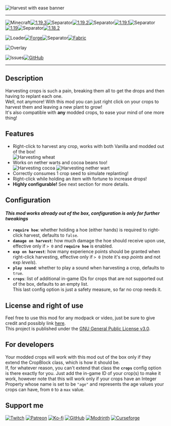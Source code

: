 ![Harvest with ease banner](https://raw.githubusercontent.com/Nyphet/mod-fancy-assets/main/harvest-with-ease/banner.gif)

---
![Minecraft](https://raw.githubusercontent.com/Nyphet/mod-fancy-assets/main/minecraft/minecraft.svg)[![1.19.3](https://raw.githubusercontent.com/Nyphet/mod-fancy-assets/main/minecraft/1-19-3.svg)](https://modrinth.com/mod/harvest-with-ease/versions?g=1.19.3)![Separator](https://raw.githubusercontent.com/Nyphet/mod-fancy-assets/main/separator.svg)[![1.19.2](https://raw.githubusercontent.com/Nyphet/mod-fancy-assets/main/minecraft/1-19-2.svg)](https://modrinth.com/mod/harvest-with-ease/versions?g=1.19.2)![Separator](https://raw.githubusercontent.com/Nyphet/mod-fancy-assets/main/separator.svg)[![1.19.1](https://raw.githubusercontent.com/Nyphet/mod-fancy-assets/main/minecraft/1-19-1.svg)](https://modrinth.com/mod/harvest-with-ease/versions?g=1.19.1)![Separator](https://raw.githubusercontent.com/Nyphet/mod-fancy-assets/main/separator.svg)[![1.19](https://raw.githubusercontent.com/Nyphet/mod-fancy-assets/main/minecraft/1-19.svg)](https://modrinth.com/mod/harvest-with-ease/versions?g=1.19)![Separator](https://raw.githubusercontent.com/Nyphet/mod-fancy-assets/main/separator.svg)[![1.18.2](https://raw.githubusercontent.com/Nyphet/mod-fancy-assets/main/minecraft/1-18-2.svg)](https://modrinth.com/mod/harvest-with-ease/versions?g=1.18.2)

![Loader](https://raw.githubusercontent.com/Nyphet/mod-fancy-assets/main/loader/loader.svg)[![Forge](https://raw.githubusercontent.com/Nyphet/mod-fancy-assets/main/loader/forge.svg)](https://modrinth.com/mod/harvest-with-ease/versions?l=forge)![Separator](https://raw.githubusercontent.com/Nyphet/mod-fancy-assets/main/separator.svg)[![Fabric](https://raw.githubusercontent.com/Nyphet/mod-fancy-assets/main/loader/fabric.svg)](https://modrinth.com/mod/harvest-with-ease/versions?l=fabric)

![Overlay](https://raw.githubusercontent.com/Nyphet/mod-fancy-assets/main/side/client-server.svg)

![Issues](https://raw.githubusercontent.com/Nyphet/mod-fancy-assets/main/github/issues.svg)[![GitHub](https://raw.githubusercontent.com/Nyphet/mod-fancy-assets/main/github/github.svg)](https://github.com/Nyphet/harvest-with-ease/issues)

---
## **Description**
Harvesting crops is such a pain, breaking them all to get the drops and then having to replant each one.  
Well, not anymore! With this mod you can just right click on your crops to harvest them and leaving a new plant to grow!  
It's also compatible with **any** modded crops, to ease your mind of one more thing!

## **Features**
- Right-click to harvest any crop, works with both Vanilla and modded out of the box!  
  ![Harvesting wheat](https://raw.githubusercontent.com/Nyphet/mod-fancy-assets/main/harvest-with-ease/wheat.gif)
- Works on nether warts and cocoa beans too!  
  ![Harvesting cocoa](https://raw.githubusercontent.com/Nyphet/mod-fancy-assets/main/harvest-with-ease/cocoa.gif) ![Harvesting nether wart](https://raw.githubusercontent.com/Nyphet/mod-fancy-assets/main/harvest-with-ease/wart.gif)
- Correctly consumes 1 crop seed to simulate replanting!
- Right-click while holding an item with fortune to increase drops!
- **Highly configurable!** See next section for more details.

## **Configuration**
#### _This mod works already out of the box, configuration is only for further tweakings_
- **`require hoe`**: whether holding a hoe (either hands) is required to right-click harvest, defaults to `false`.
- **`damage on harvest`**: how much damage the hoe should receive upon use, effective only if `> 0` and **`require hoe`** is enabled.
- **`exp on harvest`**: how many experience points should be granted when right-click harvesting, effective only if `> 0` (note it's exp _points_ and not exp _levels_).
- **`play sound`**: whether to play a sound when harvesting a crop, defaults to `true`.
- **`crops`**: list of additional in-game IDs for crops that are not supported out of the box, defaults to an empty list.  
  This last config option is just a safety measure, so far no crop needs it.

## **License and right of use**
Feel free to use this mod for any modpack or video, just be sure to give credit and possibly link [here](https://github.com/Nyphet/harvest-with-ease#readme).  
This project is published under the [GNU General Public License v3.0](https://github.com/Nyphet/harvest-with-ease/blob/master/LICENSE).

## **For developers**
Your modded crops will work with this mod out of the box only if they extend the CropBlock class, which is how it should be.  
If, for whatever reason, you can't extend that class the **`crops`** config option is there exactly for you. Just add the in-game ID of your crop(s) to make it work, however note that this will work only if your crops have an Integer Property whose name is set to be `"age"` and represents the age values your crops can have, from `0` to a `max` value.

## **Support me**
[![Twitch](https://raw.githubusercontent.com/Nyphet/mod-fancy-assets/main/twitch/twitch64.png "Twitch")](https://www.twitch.tv/crystal_spider_)
[![Patreon](https://raw.githubusercontent.com/Nyphet/mod-fancy-assets/main/patreon/patreon64.png "Patreon")](https://www.patreon.com/crystalspider)
[![Ko-fi](https://raw.githubusercontent.com/Nyphet/mod-fancy-assets/main/kofi/kofi64.png "Ko-fi")](https://ko-fi.com/crystalspider)
[![GitHub](https://raw.githubusercontent.com/Nyphet/mod-fancy-assets/main/github/github64.png "My other projects")](https://github.com/Nyphet)
[![Modrinth](https://raw.githubusercontent.com/Nyphet/mod-fancy-assets/main/modrinth/modrinth64.png "Modrinth")](https://www.curseforge.com/members/crystal_spider_/projects)
[![Curseforge](https://raw.githubusercontent.com/Nyphet/mod-fancy-assets/main/curseforge/curseforge64.png "Curseforge")](https://www.curseforge.com/members/crystal_spider_/projects)
